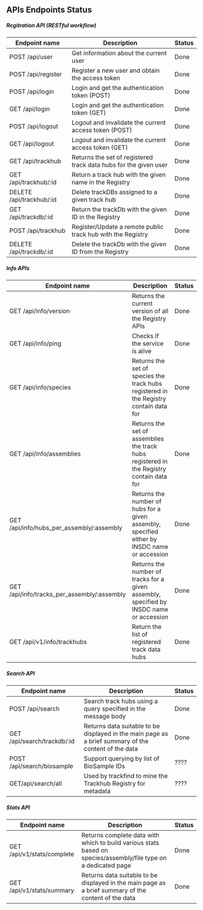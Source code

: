 ## APIs Endpoints Status

##### Regitration API (RESTful workflow)

| Endpoint name                   | Description                                                | Status      |
| ------------------------------- | ---------------------------------------------------------- | ----------- |
| POST /api/user                  | Get information about the current user                     | Done        |
| POST /api/register              | Register a new user and obtain the access token            | Done        |
| POST /api/login                 | Login and get the authentication token (POST)              | Done        |
| GET  /api/login                 | Login and get the authentication token  (GET)              | Done        |
| POST /api/logout                | Logout and invalidate the current access token (POST)      | Done        |
| GET /api/logout                 | Logout and invalidate the current access token (GET)       | Done        |
| GET /api/trackhub               | Returns the set of registered track data hubs for the given user| Done   |
| GET /api/trackhub/:id           | Return a track hub with the given name in the Registry     | Done        |
| DELETE /api/trackhub/:id        | Delete trackDBs assigned to a given track hub              | Done        |
| GET /api/trackdb/:id            | Return the trackDb with the given ID in the Registry       | Done        |
| POST /api/trackhub              | Register/Update a remote public track hub with the Registry| Done        |
| DELETE /api/trackdb/:id         | Delete the trackDb with the given ID from the Registry     | Done        |


##### Info APIs

| Endpoint name                              | Description                                                | Status      |
| ------------------------------------------ | ---------------------------------------------------------- | ----------- |
| GET /api/info/version                      | Returns the current version of all the Registry APIs       | Done        |
| GET /api/info/ping	                     | Checks if the service is alive                             | Done        |
| GET /api/info/species	                     | Returns the set of species the track hubs registered in the Registry contain data for| Done       |
| GET /api/info/assemblies	                 | Returns the set of assemblies the track hubs registered in the Registry contain data for| Done    |
| GET /api/info/hubs_per_assembly/:assembly  | Returns the number of hubs for a given assembly, specified either by INSDC name or accession| Done|
| GET /api/info/tracks_per_assembly/:assembly| Returns the number of tracks for a given assembly, specified by INSDC name or accession     | Done|
| GET /api/v1/info/trackhubs                 | Return the list of registered track data hubs              | Done        |

##### Search API

| Endpoint name                     | Description                                                    | Status      |
| --------------------------------- | -------------------------------------------------------------- | ----------- |
| POST /api/search                  | Search track hubs using a query specified in the message body  | Done        |
| GET /api/search/trackdb/:id       | Returns data suitable to be displayed in the main page as a brief summary of the content of the data| Done|
| POST /api/search/biosample        | Support querying by list of BioSample IDs                      | ????        |
| GET/api/search/all                | Used by trackfind to mine the Trackhub Registry for metadata   | ????        |

##### Stats API

| Endpoint name                | Description                                                                                                      | Status      |
| ---------------------------- | ---------------------------------------------------------------------------------------------------------------- | ----------- |
| GET /api/v1/stats/complete   | Returns complete data with which to build various stats based on species/assembly/file type on a dedicated page  | Done        |
| GET /api/v1/stats/summary    | Returns data suitable to be displayed in the main page as a brief summary of the content of the data             | Done        |
